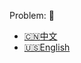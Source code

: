 Problem: :link: 
- [:cn:中文](https://leetcode-cn.com/problems/island-perimeter)
- [:us:English](https://leetcode.com/problems/island-perimeter)